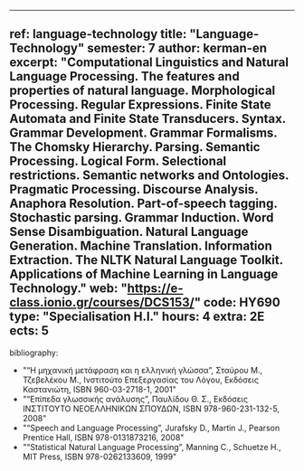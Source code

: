 
---
ref: language-technology
title: "Language-Technology"
semester: 7
author: kerman-en
excerpt: "Computational Linguistics and Natural Language Processing. The features and properties of natural language. Morphological Processing. Regular Expressions. Finite State Automata and Finite State Transducers. Syntax. Grammar Development. Grammar Formalisms. The Chomsky Hierarchy. Parsing. Semantic Processing. Logical Form. Selectional restrictions. Semantic networks and Ontologies. Pragmatic Processing. Discourse Analysis. Anaphora Resolution. Part-of-speech tagging. Stochastic parsing. Grammar Induction. Word Sense Disambiguation. Natural Language Generation. Machine Translation. Information Extraction. The NLTK Natural Language Toolkit. Applications of Machine Learning in Language Technology."
web: "https://e-class.ionio.gr/courses/DCS153/"
code: ΗΥ690
type: "Specialisation H.I."
hours: 4
extra: 2Ε
ects: 5
---


bibliography: 
  - "“Η μηχανική μετάφραση και η ελληνική γλώσσα”, Σταύρου Μ., Τζεβελέκου Μ., Ινστιτούτο Επεξεργασίας του Λόγου, Εκδόσεις Καστανιώτη, ISBN 960-03-2718-1, 2001" 
  - "“Επίπεδα γλωσσικής ανάλυσης”, Παυλίδου Θ. Σ., Εκδόσεις ΙΝΣΤΙΤΟΥΤΟ ΝΕΟΕΛΛΗΝΙΚΩΝ ΣΠΟΥΔΩΝ, ISBN 978-960-231-132-5, 2008" 
  - "“Speech and Language Processing”, Jurafsky D., Martin J., Pearson Prentice Hall, ISBN 978-0131873216, 2008"
  - "“Statistical Natural Language Processing”, Manning C., Schuetze H., MIT Press, ISBN 978-0262133609, 1999"
